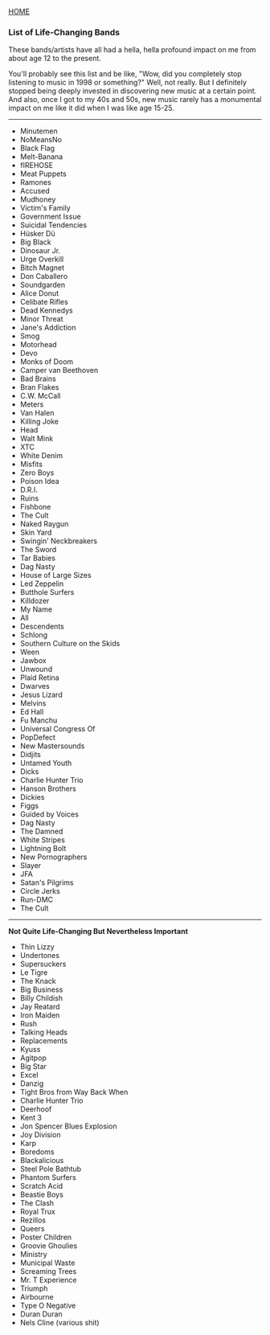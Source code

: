 <br>
<a href="/">HOME</a>

### List of Life-Changing Bands

These bands/artists have all had a hella, hella profound impact on me from about age 12 to the present.

You'll probably see this list and be like, "Wow, did you completely stop listening to music in 1998 or something?" Well, not really. But I definitely stopped being deeply invested in discovering new music at a certain point. And also, once I got to my 40s and 50s, new music rarely has a monumental impact on me like it did when I was like age 15-25. 

---

* Minutemen
* NoMeansNo
* Black Flag
* Melt-Banana
* fIREHOSE
* Meat Puppets
* Ramones
* Accused
* Mudhoney
* Victim's Family
* Government Issue
* Suicidal Tendencies
* Hüsker Dü
* Big Black
* Dinosaur Jr.
* Urge Overkill
* Bitch Magnet
* Don Caballero
* Soundgarden
* Alice Donut
* Celibate Rifles
* Dead Kennedys
* Minor Threat
* Jane's Addiction
* Smog
* Motorhead
* Devo
* Monks of Doom
* Camper van Beethoven
* Bad Brains
* Bran Flakes
* C.W. McCall
* Meters
* Van Halen
* Killing Joke
* Head
* Walt Mink
* XTC
* White Denim
* Misfits
* Zero Boys
* Poison Idea
* D.R.I.
* Ruins
* Fishbone
* The Cult
* Naked Raygun
* Skin Yard
* Swingin' Neckbreakers
* The Sword
* Tar Babies
* Dag Nasty
* House of Large Sizes
* Led Zeppelin
* Butthole Surfers
* Killdozer
* My Name
* All
* Descendents
* Schlong
* Southern Culture on the Skids
* Ween
* Jawbox
* Unwound
* Plaid Retina
* Dwarves
* Jesus Lizard
* Melvins
* Ed Hall
* Fu Manchu
* Universal Congress Of
* PopDefect
* New Mastersounds
* Didjits
* Untamed Youth
* Dicks
* Charlie Hunter Trio
* Hanson Brothers
* Dickies
* Figgs
* Guided by Voices
* Dag Nasty
* The Damned
* White Stripes
* Lightning Bolt
* New Pornographers
* Slayer
* JFA
* Satan's Pilgrims
* Circle Jerks
* Run-DMC
* The Cult

---

**Not Quite Life-Changing But Nevertheless Important**

* Thin Lizzy
* Undertones
* Supersuckers
* Le Tigre
* The Knack
* Big Business
* Billy Childish
* Jay Reatard
* Iron Maiden
* Rush
* Talking Heads
* Replacements
* Kyuss
* Agitpop
* Big Star
* Excel
* Danzig
* Tight Bros from Way Back When
* Charlie Hunter Trio
* Deerhoof
* Kent 3
* Jon Spencer Blues Explosion
* Joy Division
* Karp
* Boredoms
* Blackalicious
* Steel Pole Bathtub
* Phantom Surfers
* Scratch Acid
* Beastie Boys
* The Clash
* Royal Trux
* Rezillos
* Queers
* Poster Children
* Groovie Ghoulies
* Ministry
* Municipal Waste
* Screaming Trees
* Mr. T Experience
* Triumph
* Airbourne
* Type O Negative
* Duran Duran
* Nels Cline (various shit)
